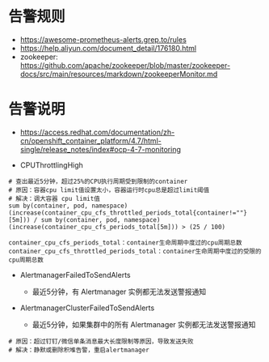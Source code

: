# 告警规则
* https://awesome-prometheus-alerts.grep.to/rules
* https://help.aliyun.com/document_detail/176180.html
* zookeeper: https://github.com/apache/zookeeper/blob/master/zookeeper-docs/src/main/resources/markdown/zookeeperMonitor.md


# 告警说明
* https://access.redhat.com/documentation/zh-cn/openshift_container_platform/4.7/html-single/release_notes/index#ocp-4-7-monitoring

* CPUThrottlingHigh
```
# 查出最近5分钟，超过25%的CPU执行周期受到限制的container
# 原因：容器cpu limit值设置太小，容器运行时cpu总是超过limit阈值
# 解决：调大容器 cpu limit值
sum by(container, pod, namespace) (increase(container_cpu_cfs_throttled_periods_total{container!=""}[5m])) / sum by(container, pod, namespace) (increase(container_cpu_cfs_periods_total[5m])) > (25 / 100)
```
```
container_cpu_cfs_periods_total：container生命周期中度过的cpu周期总数
container_cpu_cfs_throttled_periods_total：container生命周期中度过的受限的cpu周期总数
```

* AlertmanagerFailedToSendAlerts
  - 最近5分钟，有 Alertmanager 实例都无法发送警报通知

* AlertmanagerClusterFailedToSendAlerts
  - 最近5分钟，如果集群中的所有 Alertmanager 实例都无法发送警报通知
```
# 原因：超过钉钉/微信单条消息最大长度限制等原因，导致发送失败
# 解决：静默或删除积堆告警，重启alertmanager
```